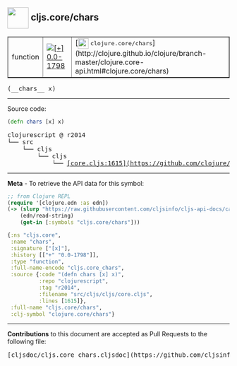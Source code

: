 ## <img width="48px" valign="middle" src="http://i.imgur.com/Hi20huC.png"> cljs.core/chars

 <table border="1">
<tr>

<td>function</td>
<td><a href="https://github.com/cljsinfo/cljs-api-docs/tree/0.0-1798"><img valign="middle" alt="[+] 0.0-1798" src="https://img.shields.io/badge/+-0.0--1798-lightgrey.svg"></a> </td>
<td>
[<img height="24px" valign="middle" src="http://i.imgur.com/1GjPKvB.png"> <samp>clojure.core/chars</samp>](http://clojure.github.io/clojure/branch-master/clojure.core-api.html#clojure.core/chars)
</td>
</tr>
</table>

 <samp>
(__chars__ x)<br>
</samp>

---





Source code:

```clj
(defn chars [x] x)
```

 <pre>
clojurescript @ r2014
└── src
    └── cljs
        └── cljs
            └── <ins>[core.cljs:1615](https://github.com/clojure/clojurescript/blob/r2014/src/cljs/cljs/core.cljs#L1615)</ins>
</pre>


---

__Meta__ - To retrieve the API data for this symbol:

```clj
;; from Clojure REPL
(require '[clojure.edn :as edn])
(-> (slurp "https://raw.githubusercontent.com/cljsinfo/cljs-api-docs/catalog/cljs-api.edn")
    (edn/read-string)
    (get-in [:symbols "cljs.core/chars"]))
```

```clj
{:ns "cljs.core",
 :name "chars",
 :signature ["[x]"],
 :history [["+" "0.0-1798"]],
 :type "function",
 :full-name-encode "cljs.core_chars",
 :source {:code "(defn chars [x] x)",
          :repo "clojurescript",
          :tag "r2014",
          :filename "src/cljs/cljs/core.cljs",
          :lines [1615]},
 :full-name "cljs.core/chars",
 :clj-symbol "clojure.core/chars"}

```

---

__Contributions__ to this document are accepted as Pull Requests to the following file:

 <pre>
[cljsdoc/cljs.core_chars.cljsdoc](https://github.com/cljsinfo/cljs-api-docs/blob/master/cljsdoc/cljs.core_chars.cljsdoc)
</pre>

